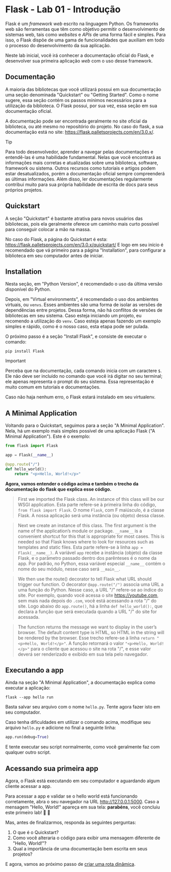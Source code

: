 # Flask - Lab 01 - Introdução

Flask é um *framework web* escrito na linguagem Python. Os frameworks web são ferramentas que têm como objetivo permitir o desenvolvimento de sistemas web, tais como *websites* e *APIs* de uma forma fácil e simples. Para isso, o Flask dispõe de uma gama de funcionalidades que auxiliam em todo o processo do desenvolvimento da sua aplicação.

Neste lab inicial, você irá conhecer a documentação oficial do Flask, e desenvolver sua primeira aplicação _web_ com o uso desse framework.

## Documentação

A maioria das bibliotecas que você utilizará possui em sua documentação uma seção denominada "Quickstart" ou "Getting Started". Como o nome sugere, essa seção contém os passos mínimos necessários para a utilização da biblioteca. O Flask possui, por sua vez, essa seção em sua documentação oficial.

A documentação pode ser encontrada geralmente no site oficial da biblioteca, ou até mesmo no repositório do projeto. No caso do flask, a sua documentação está no site: <https://flask.palletsprojects.com/en/3.0.x/>.

> [!TIP]
> Para todo desenvolvedor, aprender a navegar pelas documentações e entendê-las é uma habilidade fundamental. Nelas que você encontrará as informações mais corretas e atualizadas sobre uma biblioteca, software, framework ou sistema.
> Outros recursos como tutoriais e artigos podem estar desatualizados, porém a documentação oficial sempre compreenderá as últimas informações. Além disso, ler documentações regularmente contribui muito para sua própria habilidade de escrita de docs para seus próprios projetos.


## Quickstart

A seção "Quickstart" é bastante atrativa para novos usuários das bibliotecas, pois ela geralmente oferece um caminho mais curto possível para conseguir colocar a mão na massa.

No caso do Flask, a página do Quickstart é esta: <https://flask.palletsprojects.com/en/3.0.x/quickstart/>
E logo em seu início é recomendado que vá primeiro para a página "Installation", para configurar a biblioteca em seu computador antes de iniciar.


## Installation

Nesta seção, em "Python Version", é recomendado o uso da última versão disponível do Python.

Depois, em "Virtual environments", é recomendado o uso dos ambientes virtuais, ou `venvs`.
Esses ambientes são uma forma de isolar as versões de dependências entre projetos. Dessa forma, não há conflitos de versões de bibliotecas em seu sistema.
Caso esteja iniciando um projeto, eu recomendo a utilização do `venv`. Caso esteja apenas fazendo um exemplo simples e rápido, como é o nosso caso, esta etapa pode ser pulada.

O próximo passo é a seção "Install Flask", e consiste de executar o comando:

```
pip install Flask
```

> [!IMPORTANT]
> Perceba que na documentação, cada comando inicia com um caractere `$`. Ele não deve ser incluído no comando que você irá digitar no seu terminal; ele apenas representa o prompt do seu sistema. Essa representação é muito comum em tutoriais e documentações.

Caso não haja nenhum erro, o Flask estará instalado em seu virtualenv.


## A Minimal Application

Voltando para o Quickstart, seguimos para a seção "A Minimal Application".
Nela, há um exemplo mais simples possível de uma aplicação Flask ("A Minimal Application").
Este é o exemplo:

```python
from flask import Flask

app = Flask(__name__)

@app.route("/")
def hello_world():
    return "<p>Hello, World!</p>"
```

**Agora, vamos entender o código acima e também o trecho da documentação do flask que explica esse código.**

> First we imported the Flask class. An instance of this class will be our WSGI application.
Esta parte refere-se à primeira linha do código, `from flask import Flask`.
O nome `Flask`, com F maiúsculo, é a classe Flask. A nossa aplicação será uma instância (ou objeto) dessa classe.

> Next we create an instance of this class. The first argument is the name of the application’s module or package. `__name__` is a convenient shortcut for this that is appropriate for most cases. This is needed so that Flask knows where to look for resources such as templates and static files.
Esta parte refere-se à linha `app = Flask(__name__)`.
A variável `app` recebe a instância (objeto) da classe Flask, e o parâmetro passado dentro dos parênteses é o nome da app. Por padrão, no Python, essa variável especial `__name__` contém o nome do seu módulo, nesse caso será `__main__`.

> We then use the route() decorator to tell Flask what URL should trigger our function.
O decorator `@app.route("/")` associa uma URL a uma função do Python. Nesse caso, a URL "/" refere-se ao índice do site. Por exemplo, quando você acessa o site <https://youtube.com>, sem mais nada depois do `.com`, você está acessando a rota "/" do site.
Logo abaixo do `app.route()`, há a linha `def hello_world():`, que declara a função que será executada quando a URL "/" do site for acessada.

> The function returns the message we want to display in the user’s browser. The default content type is HTML, so HTML in the string will be rendered by the browser.
Esse trecho refere-se à linha `return "<p>Hello, World!</p>"`. A função retornará o valor `"<p>Hello, World!</p>"` para o cliente que acessou o site na rota "/", e esse valor deverá ser renderizado e exibido em sua tela pelo navegador.


## Executando a app

Ainda na seção "A Minimal Application", a documentação explica como executar a aplicação:


```
flask --app hello run
```

Basta salvar seu arquivo com o nome `hello.py`.
Tente agora fazer isto em seu computador.

Caso tenha dificuldades em utilizar o comando acima, modifique seu arquivo `hello.py` e adicione no final a seguinte linha:

```python
app.run(debug=True)
```

E tente executar seu script normalmente, como você geralmente faz com qualquer outro script.


## Acessando sua primeira app

Agora, o Flask está executando em seu computador e aguardando algum cliente acessar a app.

Para acessar a app e validar se o hello world está funcionando corretamente, abra o seu navegador na URL <http://127.0.0.1:5000>. Caso a mensagem "Hello, World!" apareça em sua tela: **parabéns**, você concluiu este primeiro lab! :tada: :tada:



Mas, antes de finalizarmos, responda às seguintes perguntas:

1. O que é o Quickstart?
2. Como você alteraria o código para exibir uma mensagem diferente de "Hello, World!"? 
3. Qual a importância de uma documentação bem escrita em seus projetos?


E agora, vamos ao próximo passo de [criar uma rota dinâmica](lab02.md).

